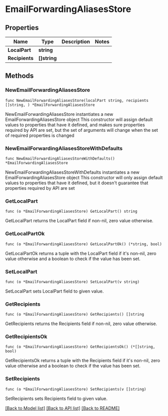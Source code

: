 # EmailForwardingAliasesStore

## Properties

Name | Type | Description | Notes
------------ | ------------- | ------------- | -------------
**LocalPart** | **string** |  | 
**Recipients** | **[]string** |  | 

## Methods

### NewEmailForwardingAliasesStore

`func NewEmailForwardingAliasesStore(localPart string, recipients []string, ) *EmailForwardingAliasesStore`

NewEmailForwardingAliasesStore instantiates a new EmailForwardingAliasesStore object
This constructor will assign default values to properties that have it defined,
and makes sure properties required by API are set, but the set of arguments
will change when the set of required properties is changed

### NewEmailForwardingAliasesStoreWithDefaults

`func NewEmailForwardingAliasesStoreWithDefaults() *EmailForwardingAliasesStore`

NewEmailForwardingAliasesStoreWithDefaults instantiates a new EmailForwardingAliasesStore object
This constructor will only assign default values to properties that have it defined,
but it doesn't guarantee that properties required by API are set

### GetLocalPart

`func (o *EmailForwardingAliasesStore) GetLocalPart() string`

GetLocalPart returns the LocalPart field if non-nil, zero value otherwise.

### GetLocalPartOk

`func (o *EmailForwardingAliasesStore) GetLocalPartOk() (*string, bool)`

GetLocalPartOk returns a tuple with the LocalPart field if it's non-nil, zero value otherwise
and a boolean to check if the value has been set.

### SetLocalPart

`func (o *EmailForwardingAliasesStore) SetLocalPart(v string)`

SetLocalPart sets LocalPart field to given value.


### GetRecipients

`func (o *EmailForwardingAliasesStore) GetRecipients() []string`

GetRecipients returns the Recipients field if non-nil, zero value otherwise.

### GetRecipientsOk

`func (o *EmailForwardingAliasesStore) GetRecipientsOk() (*[]string, bool)`

GetRecipientsOk returns a tuple with the Recipients field if it's non-nil, zero value otherwise
and a boolean to check if the value has been set.

### SetRecipients

`func (o *EmailForwardingAliasesStore) SetRecipients(v []string)`

SetRecipients sets Recipients field to given value.



[[Back to Model list]](HOW-TO.md#documentation-for-models) [[Back to API list]](HOW-TO.md#documentation-for-api-endpoints) [[Back to README]](HOW-TO.md)


